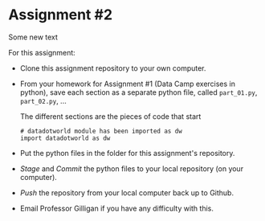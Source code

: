 # Assignment #2

Some new text

For this assignment:

* Clone this assignment repository to your own computer.
* From your homework for Assignment #1 (Data Camp exercises in python),
  save each section as a separate python file, called `part_01.py`,
  `part_02.py`, ...
  
  The different sections are the pieces of code that start
  ```
  # datadotworld module has been imported as dw
  import datadotworld as dw
  ```
* Put the python files in the folder for this assignment's repository.
* _Stage_ and _Commit_ the python files to your local repository (on your computer).
* _Push_ the repository from your local computer back up to Github.
* Email Professor Gilligan if you have any difficulty with this.
